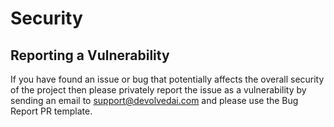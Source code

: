 # Security

## Reporting a Vulnerability

If you have found an issue or bug that potentially affects the overall security of the project then please privately report the issue as a vulnerability by sending an email to support@devolvedai.com and please use the Bug Report PR template.
